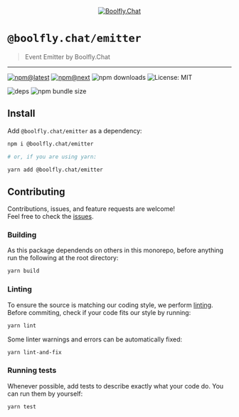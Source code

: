 <!--header-->

<p align="center">
  <a href="https://subscription.boolfly.com/" title="Boolfly.Chat">
    <img src="https://github.com/boolfly/Boolfly.Chat.Artwork/raw/master/Logos/2020/png/logo-horizontal-red.png" alt="Boolfly.Chat" />
  </a>
</p>

# `@boolfly.chat/emitter`

> Event Emitter by Boolfly.Chat

---

[![npm@latest](https://img.shields.io/npm/v/@boolfly.chat/emitter/latest?style=flat-square)](https://www.npmjs.com/package/@boolfly.chat/emitter/v/latest) [![npm@next](https://img.shields.io/npm/v/@boolfly.chat/emitter/next?style=flat-square)](https://www.npmjs.com/package/@boolfly.chat/emitter/v/next) ![npm downloads](https://img.shields.io/npm/dw/@boolfly.chat/emitter?style=flat-square) ![License: MIT](https://img.shields.io/npm/l/@boolfly.chat/emitter?style=flat-square)

![deps](https://img.shields.io/librariesio/release/npm/@boolfly.chat/emitter?style=flat-square) ![npm bundle size](https://img.shields.io/bundlephobia/min/@boolfly.chat/emitter?style=flat-square)

<!--/header-->

## Install

<!--install-->

Add `@boolfly.chat/emitter` as a dependency:

```sh
npm i @boolfly.chat/emitter

# or, if you are using yarn:

yarn add @boolfly.chat/emitter
```

<!--/install-->

## Contributing

<!--contributing(msg)-->

Contributions, issues, and feature requests are welcome!<br />
Feel free to check the [issues](https://github.com/boolfly/fuselage/issues).

<!--/contributing(msg)-->

### Building

As this package dependends on others in this monorepo, before anything run the following at the root directory:

<!--yarn(build)-->

```sh
yarn build
```

<!--/yarn(build)-->

### Linting

To ensure the source is matching our coding style, we perform [linting](<https://en.wikipedia.org/wiki/Lint_(software)>).
Before commiting, check if your code fits our style by running:

<!--yarn(lint)-->

```sh
yarn lint
```

<!--/yarn(lint)-->

Some linter warnings and errors can be automatically fixed:

<!--yarn(lint-and-fix)-->

```sh
yarn lint-and-fix
```

<!--/yarn(lint-and-fix)-->

### Running tests

Whenever possible, add tests to describe exactly what your code do. You can run them by yourself:

<!--yarn(test)-->

```sh
yarn test
```

<!--/yarn(test)-->
